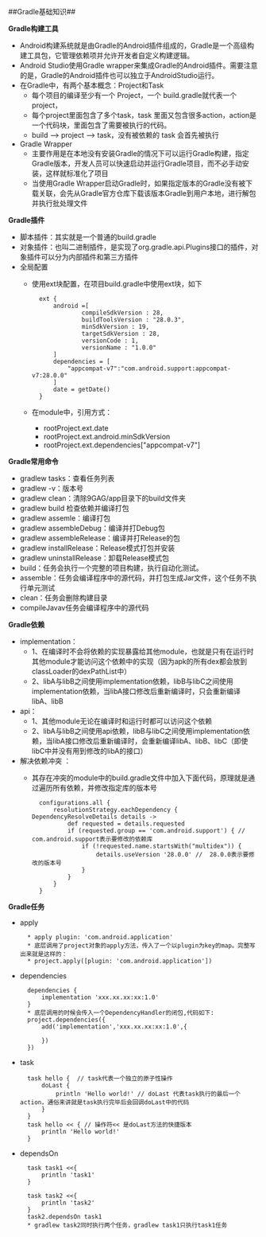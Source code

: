 
##Gradle基础知识##

**Gradle构建工具**

* Android构建系统就是由Gradle的Android插件组成的，Gradle是一个高级构建工具包，它管理依赖项并允许开发者自定义构建逻辑。
* Android Studio使用Gradle wrapper来集成Gradle的Android插件。需要注意的是，Gradle的Android插件也可以独立于AndroidStudio运行。
* 在Gradle中，有两个基本概念：Project和Task
	* 每个项目的编译至少有一个 Project，一个 build.gradle就代表一个project，
	* 每个project里面包含了多个task，task 里面又包含很多action，action是一个代码块，里面包含了需要被执行的代码。
	* build --> project --> task，没有被依赖的 task 会首先被执行
* Gradle Wrapper
    * 主要作用是在本地没有安装Gradle的情况下可以运行Gradle构建，指定Gradle版本，开发人员可以快速启动并运行Gradle项目，而不必手动安装，这样就标准化了项目
    * 当使用Gradle Wrapper启动Gradle时，如果指定版本的Gradle没有被下载关联，会先从Gradle官方仓库下载该版本Gradle到用户本地，进行解包并执行批处理文件

**Gradle插件**

* 脚本插件：其实就是一个普通的build.gradle
* 对象插件：也叫二进制插件，是实现了org.gradle.api.Plugins<Project>接口的插件，对象插件可以分为内部插件和第三方插件
* 全局配置
	* 使用ext块配置，在项目build.gradle中使用ext块，如下
	
			ext {
			    android =[
			            compileSdkVersion : 28,
			            buildToolsVersion : "28.0.3",
			            minSdkVersion : 19,
			            targetSdkVersion : 28,
			            versionCode : 1,
			            versionName : "1.0.0"
			    ]
			    dependencies = [
			        "appcompat-v7":"com.android.support:appcompat-v7:28.0.0"
			    ]
			    date = getDate()
			}

	* 在module中，引用方式：
		* rootProject.ext.date 
		* rootProject.ext.android.minSdkVersion
		* rootProject.ext.dependencies["appcompat-v7"] 
		
	
**Gradle常用命令**
	
* gradlew tasks：查看任务列表
* gradlew -v：版本号
* gradlew clean：清除9GAG/app目录下的build文件夹
* gradlew build 检查依赖并编译打包
* gradlew assemle：编译打包
* gradlew assembleDebug：编译并打Debug包
* gradlew assembleRelease：编译并打Release的包
* gradlew installRelease：Release模式打包并安装
* gradlew uninstallRelease：卸载Release模式包
* build：任务会执行一个完整的项目构建，执行自动化测试。
* assemble：任务会编译程序中的源代码，并打包生成Jar文件，这个任务不执行单元测试
* clean：任务会删除构建目录
* compileJavav任务会编译程序中的源代码


**Gradle依赖**

* implementation：
	* 1、在编译时不会将依赖的实现暴露给其他module，也就是只有在运行时其他module才能访问这个依赖中的实现（因为apk的所有dex都会放到classLoader的dexPathList中）
	* 2、libA与libB之间使用implementation依赖，libB与libC之间使用implementation依赖，当libA接口修改后重新编译时，只会重新编译libA、libB
* api：
	* 1、其他module无论在编译时和运行时都可以访问这个依赖
	* 2、libA与libB之间使用api依赖，libB与libC之间使用implementation依赖，当libA接口修改后重新编译时，会重新编译libA、libB、libC（即使libC中并没有用到修改的libA的接口）
* 解决依赖冲突 ：
	* 其存在冲突的module中的build.gradle文件中加入下面代码，原理就是通过遍历所有依赖，并修改指定库的版本号
	
			configurations.all {
			    resolutionStrategy.eachDependency { DependencyResolveDetails details ->
			        def requested = details.requested
			        if (requested.group == 'com.android.support') { // com.android.support表示要修改的依赖库
			            if (!requested.name.startsWith("multidex")) {
			                details.useVersion '28.0.0' //  28.0.0表示要修改的版本号
			            }
			        }
			    }
			}	


**Gradle任务**

* apply

		* apply plugin: 'com.android.application'
		* 底层调用了project对象的apply方法，传入了一个以plugin为key的map。完整写出来就是这样的：
		* project.apply([plugin: 'com.android.application'])
	
* dependencies

		dependencies {
			implementation 'xxx.xx.xx:xx:1.0'
		}
		* 底层调用的时候会传入一个DependencyHandler的闭包,代码如下:
		project.dependencies({
			add('implementation','xxx.xx.xx:xx:1.0',{
		
		    })
		})

* task

		task hello {  // task代表一个独立的原子性操作
		    doLast {
		        println 'Hello world!' // doLast 代表task执行的最后一个action，通俗来讲就是task执行完毕后会回调doLast中的代码
		    }
		}
		task hello << { // 操作符<< 是doLast方法的快捷版本
		    println 'Hello world!'
		}

* dependsOn

		task task1 <<{
		    println 'task1'
		}
		
		task task2 <<{
		    println 'task2'
		}
		task2.dependsOn task1
		* gradlew task2同时执行两个任务，gradlew task1只执行task1任务
